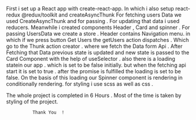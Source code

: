 First i set up a React app with create-react-app.
In which i also setup react-redux @redux/toolkit and createAsyncThunk
For fetching users Data we used CreateAsyncThunk and for passing .
For updating that data i used reducers.
Meanwhile i created components Header , Card and spinner .
For passing UsersData we create a store .
Header contains Navigation menu. in which if we press button Get Users the getUsers action dispatches . Which go to the Thunk action creator . where we fetch the Data form Api .
After Fetching that Data previous state is updated and new state is passed to the Card Component with the help of useSelector . also there is a loading statein our app . which is set to be false initially. but when the fetching api start it is set to true . after the promise is fulfilled the loading is set to be false.
On the basis of this loading our Spinner component is rendering in conditionally rendering.
for styling i use scss as well as css .

The whole project is completed in 6 Hours . Most of the time is taken by styling of the project.

              Thank You  !

